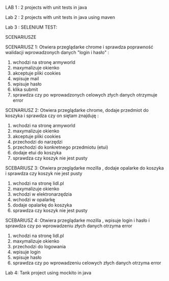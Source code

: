 LAB 1 :
2 projects with unit tests in java

Lab 2 :
2 projects with unit tests in java using maven

Lab 3 :
SELENIUM TEST:

SCENARIUSZE

SCENARIUSZ 1: Otwiera przeglądarke chrome i sprawdza poprawność walidacji wprowadzonych danych "login i hasło" :	

1) wchodzi na stronę armyworld
2) maxymalizuje okienko
3) akceptuje pliki cookies
4) wpisuje mail
5) wpisuje hasło
6) klika submit
7) sprawdza czy po wprowadzonych celowych złych danych otrzymuje error

SCENARIUSZ 2: Otwiera przeglądarke chrome, dodaje przedmiot do koszyka i sprawdza czy on siętam znajduję : 

1) wchodzi na stronę armyworld
2) maxymalizuje okienko
3) akceptuje pliki cookies
4) przechodzi do narzędzi
5) przechodzi do konkretnego przedmiotu (etui)
6) dodaje etui do koszyka
7) sprawdza czy koszyk nie jest pusty

SCEBARIUSZ 3: Otwiera przeglądarke mozilla , dodaje opalarke do koszyka i sprawdza czy koszyk nie jest pusty

1) wchodzi na stronę lidl.pl
2) maxymalizuje okienko
3) wchodzi w elektronarzędzia
4) wchodzi w opalarkę
5) dodaje opalarkę do koszyka
6) sprawdza czy koszyk nie jest pusty

SCEBARIUSZ 4: Otwiera przeglądarke mozilla , wpisuje login i hasło i sprawdza czy po wprowadzeniu złych danych otrzyma error

1) wchodzi na stronę lidl.pl
2) maxymalizuje okienko
3) przechodzi do logowania
4) wpisuje login
5) wpisuje hasło
6) sprawdza czy po wprowadzeniu celowych złych danych otrzyma error 

Lab 4:
Tank project using mockito in java
